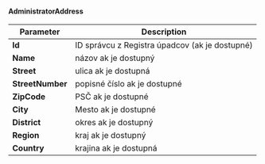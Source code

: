 #### AdministratorAddress
| Parameter | Description |
| ----------- | ----------- |
| **Id** | ID správcu z Registra úpadcov (ak je dostupné) |
| **Name** | názov ak je dostupný |
| **Street** | ulica ak je dostupná |
| **StreetNumber** | popisné číslo ak je dostupné |
| **ZipCode** | PSČ ak je dostupné |
| **City** | Mesto ak je dostupné |
| **District** | okres ak je dostupný |
| **Region** | kraj ak je dostupný |
| **Country** | krajina ak je dostupná |
